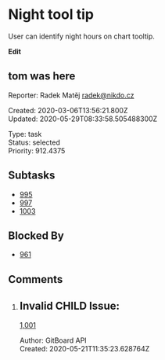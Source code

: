# Night tool tip

User can identify night hours on chart tooltip.

**Edit**

## **tom was here**

Reporter: Radek Matěj <radek@nikdo.cz>  

Created: 2020-03-06T13:56:21.800Z  
Updated: 2020-05-29T08:33:58.505488300Z

Type: task  
Status: selected  
Priority: 912.4375

## Subtasks
- [995](995.md "Add blackest theme")
- [997](997.md "Yet another one")
- [1003](1003.md "Yet another another issue")

## Blocked By
- [961](961.md "User detail tabs")

## Comments
1.  ## Invalid CHILD Issue:
    [1,001](1,001.md "This needs to be done")

    Author: GitBoard API  
    Created: 2020-05-21T11:35:23.628764Z  
